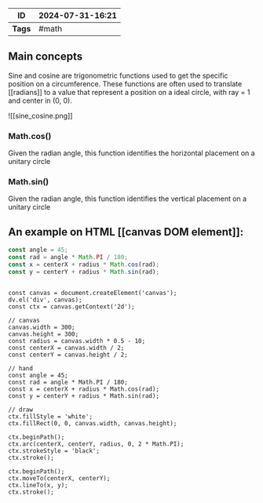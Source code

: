 | ID       | 2024-07-31-16:21 |
| -------- | ---------------- |
| **Tags** | #math            |
## Main concepts

Sine and cosine are trigonometric functions used to get the specific position on a circumference. These functions are often used to translate [[radians]] to a value that represent a position on a ideal circle, with ray = 1 and center in (0, 0).

![[sine_cosine.png]]

### Math.cos()
Given the radian angle, this function identifies the horizontal placement on a unitary circle

### Math.sin()
Given the radian angle, this function identifies the vertical placement on a unitary circle

## An example on HTML [[canvas DOM element]]:

```JavaScript
const angle = 45;
const rad = angle * Math.PI / 180;
const x = centerX + radius * Math.cos(rad);
const y = centerY + radius * Math.sin(rad);
```


```dataviewjs

const canvas = document.createElement('canvas');
dv.el('div', canvas);
const ctx = canvas.getContext('2d');

// canvas 
canvas.width = 300;
canvas.height = 300;
const radius = canvas.width * 0.5 - 10;
const centerX = canvas.width / 2;
const centerY = canvas.height / 2;

// hand
const angle = 45;
const rad = angle * Math.PI / 180;
const x = centerX + radius * Math.cos(rad);
const y = centerY + radius * Math.sin(rad);

// draw
ctx.fillStyle = 'white';
ctx.fillRect(0, 0, canvas.width, canvas.height);

ctx.beginPath();
ctx.arc(centerX, centerY, radius, 0, 2 * Math.PI);
ctx.strokeStyle = 'black';
ctx.stroke();

ctx.beginPath();
ctx.moveTo(centerX, centerY);
ctx.lineTo(x, y);
ctx.stroke();

```